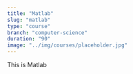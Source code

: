```yaml
---
title: "Matlab"
slug: "matlab"
type: "course"
branch: "computer-science"
duration: "90"
image: "../img/courses/placeholder.jpg"
---
```


This is Matlab
